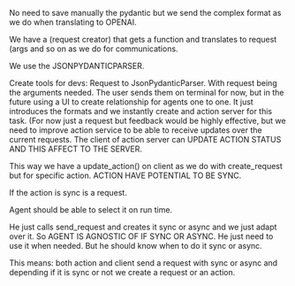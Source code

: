 No need to save manually the pydantic but we send the complex format as we do when translating to OPENAI.

We have a (request creator) that gets a function and translates to request (args and so on as we do for communications.

We use the JSONPYDANTICPARSER.

Create tools for devs:
Request to JsonPydanticParser. With request being the arguments needed. The user sends them on terminal for now, but in the future using a UI to create relationship for agents one to one. It just introduces the formats and we instantly create and action server for this task. (For now just a request but feedback would be highly effective, but we need to improve action service to be able to receive updates over the current requests. The client of action server can UPDATE ACTION STATUS AND THIS AFFECT TO THE SERVER.

This way we have a update_action() on client as we do with create_request but for specific action. ACTION HAVE POTENTIAL TO BE SYNC.

If the action is sync is a request.

Agent should be able to select it on run time.

He just calls send_request and creates it sync or async and we just adapt over it. So AGENT IS AGNOSTIC OF IF SYNC OR ASYNC. He just need to use it when needed. But he should know when to do it sync or async.

This means: both action and client send a request with sync or async and depending if it is sync or not we create a request or an action.